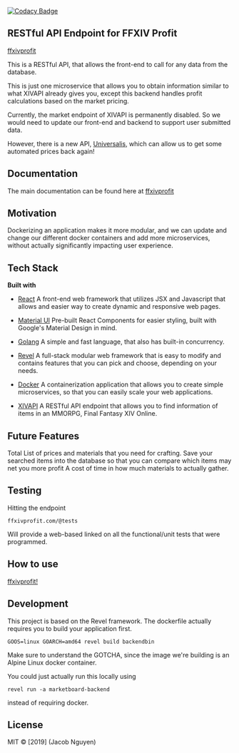 [![Codacy Badge](https://api.codacy.com/project/badge/Grade/2c56a5a4244b4a1583857cc0ea7066f1)](https://www.codacy.com/manual/synkre/marketboard-backend?utm_source=github.com&amp;utm_medium=referral&amp;utm_content=icywaffle/marketboard-backend&amp;utm_campaign=Badge_Grade)

## RESTful API Endpoint for FFXIV Profit

[ffxivprofit](http://ffxivprofit.com/)

This is a RESTful API, that allows the front-end to call for any data from the database.

This is just one microservice that allows you to obtain information similar to what XIVAPI already gives you, except this backend handles profit calculations based on the market pricing.

Currently, the market endpoint of XIVAPI is permanently disabled. So we would need to update our front-end and backend to support user submitted data.

However, there is a new API, [Universalis](https://universalis.app/), which can allow us to get some automated prices back again!

## Documentation
The main documentation can be found here at [ffxivprofit](https://ffxivprofit.com/api/documentation/)

## Motivation
Dockerizing an application makes it more modular, and we can update and change our different docker containers and add more microservices, without actually significantly impacting user experience.

## Tech Stack
<b>Built with</b>
-   [React](https://reactjs.org/)
A front-end web framework that utilizes JSX and Javascript that allows and easier way to create dynamic and responsive web pages.

-   [Material UI](https://material-ui.com/)
Pre-built React Components for easier styling, built with Google's Material Design in mind.

-   [Golang](https://golang.org/)
A simple and fast language, that also has built-in concurrency.

-   [Revel](https://revel.github.io/)
A full-stack modular web framework that is easy to modify and contains features that you can pick and choose, depending on your needs.

-   [Docker](https://www.docker.com/)
A containerization application that allows you to create simple microservices, so that you can easily scale your web applications.

-   [XIVAPI](https://xivapi.com/)
A RESTful API endpoint that allows you to find information of items in an MMORPG, Final Fantasy XIV Online.

## Future Features
Total List of prices and materials that you need for crafting.
Save your searched items into the database so that you can compare which items may net you more profit
A cost of time in how much materials to actually gather.

## Testing
Hitting the endpoint

`ffxivprofit.com/@tests`

Will provide a web-based linked on all the functional/unit tests that were programmed.

## How to use
[ffxivprofit!](http://ffxivprofit.com/)

## Development
This project is based on the Revel framework. 
The dockerfile actually requires you to build your application first.

`GOOS=linux GOARCH=amd64 revel build backendbin`

Make sure to understand the GOTCHA, since the image we're building is an Alpine Linux docker container.

You could just actually run this locally using 

`revel run -a marketboard-backend`

instead of requiring docker.

## License
MIT © \[2019] (Jacob Nguyen)
